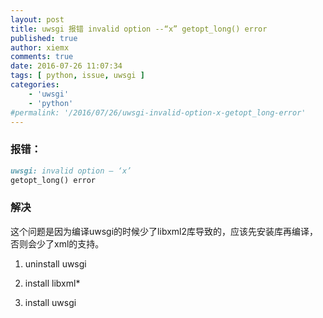 ```yaml
---
layout: post
title: uwsgi 报错 invalid option --“x” getopt_long() error
published: true
author: xiemx
comments: true
date: 2016-07-26 11:07:34
tags: [ python, issue, uwsgi ]
categories:
    - 'uwsgi'
    - 'python'
#permalink: '/2016/07/26/uwsgi-invalid-option-x-getopt_long-error'
---
```

### 报错：

```markdown
uwsgi: invalid option — ‘x’
getopt_long() error 
```

### 解决

这个问题是因为编译uwsgi的时候少了libxml2库导致的，应该先安装库再编译，否则会少了xml的支持。

1. uninstall uwsgi

2. install  libxml*  

3. install uwsgi

